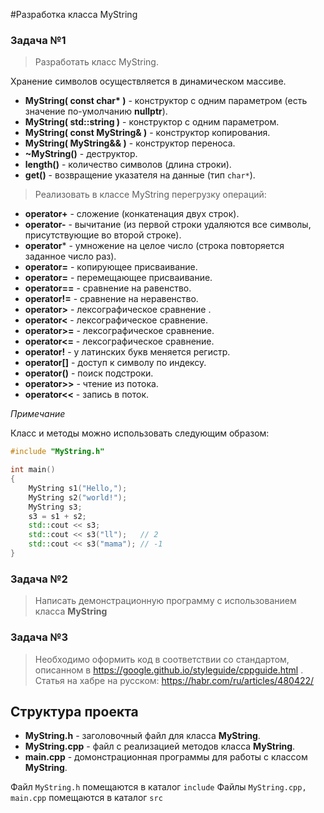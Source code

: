 
#Разработка класса MyString

### Задача №1

> Разработать класс MyString. 

Хранение символов осуществляется в динамическом массиве.

- **MyString( const char\* )** - конструктор с одним параметром (есть значение по-умолчанию **nullptr**).
- **MyString( std::string )** - конструктор с одним параметром.
- **MyString( const MyString& )** - конструктор копирования.
- **MyString( MyString&& )** -  конструктор переноса.
- **~MyString()** - деструктор.
- **length()** - количество символов (длина строки).
- **get()** - возвращение указателя на данные (тип `char*`).

> Реализовать в классе MyString перегрузку операций:

- **operator+** - сложение (конкатенация двух строк).
- **operator-** - вычитание (из первой строки удаляются все символы, присутствующие во второй строке).
- **operator*** - умножение на целое число (строка повторяется заданное число раз).
- **operator=** - копирующее присваивание.
- **operator=** - перемещающее присваивание.
- **operator==** - сравнение на равенство.
- **operator!=** - сравнение на неравенство.
- **operator>** - лексографическое сравнение .
- **operator<** - лексографическое сравнение. 
- **operator>=** - лексографическое сравнение. 
- **operator<=** - лексографическое сравнение. 
- **operator!** - у латинских букв меняется регистр.
- **operator[]** - доступ к символу по индексу.
- **operator()** - поиск подстроки.
- **operator>>** - чтение из потока.
- **operator<<** - запись в поток.

*Примечание*

Класс и методы можно использовать следующим образом:

```cpp
#include "MyString.h"

int main()
{
    MyString s1("Hello,");
    MyString s2("world!");
    MyString s3;
    s3 = s1 + s2;
    std::cout << s3;
    std::cout << s3("ll");   // 2
    std::cout << s3("mama"); // -1
}
```

### Задача №2

> Написать демонстрационную программу с использованием класса **MyString**

### Задача №3

> Необходимо оформить код в соответствии со стандартом, описанном в https://google.github.io/styleguide/cppguide.html .
> Статья на хабре на русском: https://habr.com/ru/articles/480422/

## Структура проекта

- **MyString.h** - заголовочный файл для класса **MyString**.
- **MyString.cpp** - файл с реализацией методов класса **MyString**.
- **main.cpp** - домонстрационная программы для работы с классом **MyString**.

Файл `MyString.h` помещаются в каталог `include`
Файлы `MyString.cpp, main.cpp` помещаются в каталог `src` 


